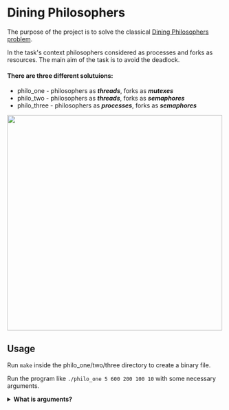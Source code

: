 # Dining Philosophers

The purpose of the project is to solve the classical [Dining Philosophers problem](https://en.wikipedia.org/wiki/Dining_philosophers_problem).

In the task's context philosophers considered as processes and forks as resources. The main aim of the task is to avoid the deadlock.

#### There are three different solutuions:

- philo_one - philosophers as _**threads**_, forks as _**mutexes**_
- philo_two - philosophers as _**threads**_, forks as _**semaphores**_
- philo_three - philosophers as _**processes**_, forks as _**semaphores**_

<img width="500" src="https://user-images.githubusercontent.com/81406370/121813554-2477c100-cc75-11eb-98d9-aef3fcef984e.gif">

## Usage

Run `make` inside the philo_one/two/three directory to create a 
binary file.

Run the program like `./philo_one 5 600 200 100 10` with some necessary arguments.

<details>
    <summary>
        <b>What is arguments?</b>
    </summary>
    <br/>
    <ol>
        <li>Number of philosophers (5) - is the number of philosophers and also the number of forks</li>
        <li>Time to die (600) - is in milliseconds, if a philosopher doesn’t start eating ’time_to_die’ milliseconds after starting his last meal, he dies</li>
        <li>Time to eat (200) - is in milliseconds and is the time it takes for a philosopher to eat</li>
        <li>Time to sleep (100) - is in milliseconds and is the time the philosopher will spend sleeping</li>
        <li>Number of times each philosopher must eat (10) - argument is optional, if all philosophers eat at least ’number_of_times_each_philosopher_must_eat’ the simulation will stop. If not specified, the simulation will stop only at the death of a philosopher</li>
    </ol>
</details>
